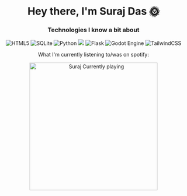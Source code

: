 <h1 align="center">Hey there, I'm Suraj Das 🌞</h1>
<h3 align="center"></h3>
<h3 align="center">Technologies I know a bit about</h3>
<p align="center"><img alt="HTML5" src="https://img.shields.io/badge/html5-%23E34F26.svg?style=for-the-badge&logo=html5&logoColor=white"/> <img alt="SQLite" src="https://img.shields.io/badge/sqlite-%2307405e.svg?style=for-the-badge&logo=sqlite&logoColor=white"/> <img alt="Python" 
src="https://img.shields.io/badge/python-%2314354C.svg?style=for-the-badge&logo=python&logoColor=white"/> <img src="https://img.shields.io/badge/-Flask-0d7963?style=flat&logo=flask&logoColor=white"> <img alt="Flask" src="https://img.shields.io/badge/flask-%23000.svg?style=for-the-badge&logo=flask&logoColor=white"/> <img alt="Godot Engine" src="https://img.shields.io/badge/GODOT-%23FFFFFF.svg?style=for-the-badge&logo=godot-engine"/> <img alt="TailwindCSS" src="https://img.shields.io/badge/tailwindcss-%2338B2AC.svg?style=for-the-badge&logo=tailwind-css&logoColor=white"/>
</p>
<p align="center">What I'm currently listening to/was on spotify:</p>
<p align="center">
    <a href="https://open.spotify.com/user/bqg2fqt514u55cydgtspw2rex">
        <img src="https://novatorem-aohw1au2n.vercel.app/api/spotify" alt="Suraj Currently playing" width="350" /></a>
</p>    

